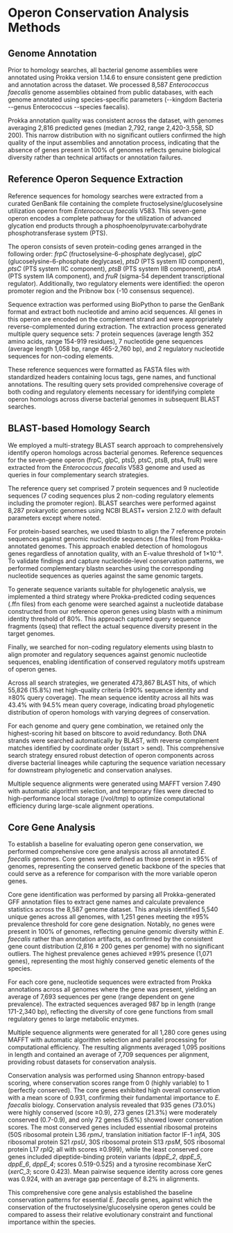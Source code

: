 # Operon Conservation Analysis Methods

## Genome Annotation

Prior to homology searches, all bacterial genome assemblies were annotated using Prokka version 1.14.6 to ensure consistent gene prediction and annotation across the dataset. We processed 8,587 *Enterococcus faecalis* genome assemblies obtained from public databases, with each genome annotated using species-specific parameters (--kingdom Bacteria --genus Enterococcus --species faecalis).

Prokka annotation quality was consistent across the dataset, with genomes averaging 2,816 predicted genes (median 2,792, range 2,420-3,558, SD 200). This narrow distribution with no significant outliers confirmed the high quality of the input assemblies and annotation process, indicating that the absence of genes present in 100% of genomes reflects genuine biological diversity rather than technical artifacts or annotation failures.

## Reference Operon Sequence Extraction

Reference sequences for homology searches were extracted from a curated GenBank file containing the complete fructoselysine/glucoselysine utilization operon from *Enterococcus faecalis* V583. This seven-gene operon encodes a complete pathway for the utilization of advanced glycation end products through a phosphoenolpyruvate:carbohydrate phosphotransferase system (PTS).

The operon consists of seven protein-coding genes arranged in the following order: *frpC* (fructoselysine-6-phosphate deglycase), *glpC* (glucoselysine-6-phosphate deglycase), *ptsD* (PTS system IID component), *ptsC* (PTS system IIC component), *ptsB* (PTS system IIB component), *ptsA* (PTS system IIA component), and *fruR* (sigma-54 dependent transcriptional regulator). Additionally, two regulatory elements were identified: the operon promoter region and the Pribnow box (-10 consensus sequence).

Sequence extraction was performed using BioPython to parse the GenBank format and extract both nucleotide and amino acid sequences. All genes in this operon are encoded on the complement strand and were appropriately reverse-complemented during extraction. The extraction process generated multiple query sequence sets: 7 protein sequences (average length 352 amino acids, range 154-919 residues), 7 nucleotide gene sequences (average length 1,058 bp, range 465-2,760 bp), and 2 regulatory nucleotide sequences for non-coding elements.

These reference sequences were formatted as FASTA files with standardized headers containing locus tags, gene names, and functional annotations. The resulting query sets provided comprehensive coverage of both coding and regulatory elements necessary for identifying complete operon homologs across diverse bacterial genomes in subsequent BLAST searches.

## BLAST-based Homology Search

We employed a multi-strategy BLAST search approach to comprehensively identify operon homologs across bacterial genomes. Reference sequences for the seven-gene operon (frpC, glpC, ptsD, ptsC, ptsB, ptsA, fruR) were extracted from the *Enterococcus faecalis* V583 genome and used as queries in four complementary search strategies.

The reference query set comprised 7 protein sequences and 9 nucleotide sequences (7 coding sequences plus 2 non-coding regulatory elements including the promoter region). BLAST searches were performed against 8,287 prokaryotic genomes using NCBI BLAST+ version 2.12.0 with default parameters except where noted.

For protein-based searches, we used tblastn to align the 7 reference protein sequences against genomic nucleotide sequences (.fna files) from Prokka-annotated genomes. This approach enabled detection of homologous genes regardless of annotation quality, with an E-value threshold of 1×10⁻⁵. To validate findings and capture nucleotide-level conservation patterns, we performed complementary blastn searches using the corresponding nucleotide sequences as queries against the same genomic targets.

To generate sequence variants suitable for phylogenetic analysis, we implemented a third strategy where Prokka-predicted coding sequences (.ffn files) from each genome were searched against a nucleotide database constructed from our reference operon genes using blastn with a minimum identity threshold of 80%. This approach captured query sequence fragments (qseq) that reflect the actual sequence diversity present in the target genomes.

Finally, we searched for non-coding regulatory elements using blastn to align promoter and regulatory sequences against genomic nucleotide sequences, enabling identification of conserved regulatory motifs upstream of operon genes.

Across all search strategies, we generated 473,867 BLAST hits, of which 55,826 (15.8%) met high-quality criteria (≥90% sequence identity and ≥80% query coverage). The mean sequence identity across all hits was 43.4% with 94.5% mean query coverage, indicating broad phylogenetic distribution of operon homologs with varying degrees of conservation.

For each genome and query gene combination, we retained only the highest-scoring hit based on bitscore to avoid redundancy. Both DNA strands were searched automatically by BLAST, with reverse complement matches identified by coordinate order (sstart > send). This comprehensive search strategy ensured robust detection of operon components across diverse bacterial lineages while capturing the sequence variation necessary for downstream phylogenetic and conservation analyses.

Multiple sequence alignments were generated using MAFFT version 7.490 with automatic algorithm selection, and temporary files were directed to high-performance local storage (/vol/tmp) to optimize computational efficiency during large-scale alignment operations.

## Core Gene Analysis

To establish a baseline for evaluating operon gene conservation, we performed comprehensive core gene analysis across all annotated *E. faecalis* genomes. Core genes were defined as those present in ≥95% of genomes, representing the conserved genetic backbone of the species that could serve as a reference for comparison with the more variable operon genes.

Core gene identification was performed by parsing all Prokka-generated GFF annotation files to extract gene names and calculate prevalence statistics across the 8,587 genome dataset. This analysis identified 5,540 unique genes across all genomes, with 1,251 genes meeting the ≥95% prevalence threshold for core gene designation. Notably, no genes were present in 100% of genomes, reflecting genuine genomic diversity within *E. faecalis* rather than annotation artifacts, as confirmed by the consistent gene count distribution (2,816 ± 200 genes per genome) with no significant outliers. The highest prevalence genes achieved ≥99% presence (1,071 genes), representing the most highly conserved genetic elements of the species.

For each core gene, nucleotide sequences were extracted from Prokka annotations across all genomes where the gene was present, yielding an average of 7,693 sequences per gene (range dependent on gene prevalence). The extracted sequences averaged 987 bp in length (range 171-2,340 bp), reflecting the diversity of core gene functions from small regulatory genes to large metabolic enzymes.

Multiple sequence alignments were generated for all 1,280 core genes using MAFFT with automatic algorithm selection and parallel processing for computational efficiency. The resulting alignments averaged 1,095 positions in length and contained an average of 7,709 sequences per alignment, providing robust datasets for conservation analysis.

Conservation analysis was performed using Shannon entropy-based scoring, where conservation scores range from 0 (highly variable) to 1 (perfectly conserved). The core genes exhibited high overall conservation with a mean score of 0.931, confirming their fundamental importance to *E. faecalis* biology. Conservation analysis revealed that 935 genes (73.0%) were highly conserved (score ≥0.9), 273 genes (21.3%) were moderately conserved (0.7-0.9), and only 72 genes (5.6%) showed lower conservation scores. The most conserved genes included essential ribosomal proteins (50S ribosomal protein L36 *rpmJ*, translation initiation factor IF-1 *infA*, 30S ribosomal protein S21 *rpsU*, 30S ribosomal protein S13 *rpsM*, 50S ribosomal protein L17 *rplQ*; all with scores ≥0.999), while the least conserved core genes included dipeptide-binding protein variants (*dppE_2*, *dppE_5*, *dppE_6*, *dppE_4*; scores 0.519-0.525) and a tyrosine recombinase XerC (*xerC_3*; score 0.423). Mean pairwise sequence identity across core genes was 0.924, with an average gap percentage of 8.2% in alignments.

This comprehensive core gene analysis established the baseline conservation patterns for essential *E. faecalis* genes, against which the conservation of the fructoselysine/glucoselysine operon genes could be compared to assess their relative evolutionary constraint and functional importance within the species.
